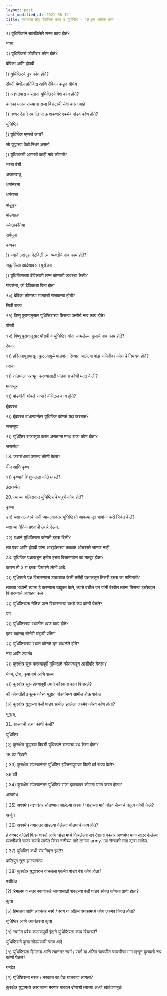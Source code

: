 ```yaml
---
layout: post
last_modified_at: 2021-06-12
title: महाभारत हिंदू पौराणिक कथा व युधिष्ठिर - 40 हून अधिक प्रश्न
---
```


१) युधिष्ठिराने चालविलेले शस्त्र काय होते?

भाला

२) युधिष्ठिरचे जोडीदार कोण होते?

देविका आणि द्रौपदी

)) युधिष्ठिरचे पुत्र कोण होते?

द्रौपदी येथील प्रतिविंद्य आणि देविका कडून यौधेय

 
)) अज्ञातवास करताना युधिष्ठिरचे वेश काय होते?

कनका मत्स्य राज्याचा राजा विराटाची सेवा करत आहे

)) नश्वर देहाने स्वर्गात जाऊ शकणारे एकमेव पांडव कोण होते?

युधिष्ठिर

)) युधिष्ठिर म्हणजे काय?

जो युद्धाच्या वेळी स्थिर असतो

)) युधिष्ठरची आणखी काही नावे कोणती?

भरता वंशी

अजातशत्रु

धर्मानंदना

धर्मराजा

पांडुपुत्र

पांडवग्रहः

ज्येष्ठाकौंतेया

सर्वभूमा

कणका

)) ज्याने लक्षगृहा पेटविली त्या व्यक्तीचे नाव काय होते?

सकुनीच्या आदेशावरून पुरोचना

)) युधिष्टिराच्या देविकाशी लग्न कोणाची व्यवस्था केली?

गोवसेना, जो देविकाचा पिता होता

१०) देविका कोणत्या राज्याची राजकन्या होती?

सिवी राज्य

११) विष्णु पुराणानुसार युधिष्ठिराच्या तिसर्‍या पत्नीचे नाव काय होते?

पौरवी

१२) विष्णू पुराणानुसार पौरावी व युधिष्ठिर यांना जन्मलेल्या मुलाचे नाव काय होते?

देवका

१)) हस्तिनापुरापासून फुटल्यामुळे पांडवांना देण्यात आलेल्या वांझ जमिनीवर कोणाचे नियंत्रण होते?

तक्षका

१)) तांड्याला पराभूत करण्यासाठी पांडवांना कोणी मदत केली?

मायासूरा

१)) पांडवांनी बांधले जाणारे कॅपिटल काय होते?

इंद्रप्रस्थ

१)) इंद्रप्रस्थ बांधल्यानंतर युधिष्ठिर कोणते यज्ञ करतात?

राजसूया

१)) युधिष्ठिर राजासुया करत असताना मगध राजा कोण होता?

जरासंधा

18) जरासंधाचा पराभव कोणी केला?

भीम आणि कृष्ण

१)) कृष्णाने शिशुपालला कोठे मारले?

इंद्रप्रस्थेत

20) त्याच्या बलिदानात युधिष्ठिराचे पाहुणे कोण होते?

कृष्णा

२१) यक्षा तलावाचे पाणी प्यायल्यानंतर युधिष्ठिरने आपल्या मृत भावांना कसे जिवंत केले?

यक्षाच्या नैतिक प्रश्नांची उत्तरे देऊन.

२२) यक्षाने युधिष्ठिरला कोणती इच्छा दिली?

त्या पदव आणि द्रौपदी यांना आद्यवंतांच्या काळात ओळखले जाणार नाही
 
23) युधिष्ठिर यक्षाकडून तृतीय इच्छा विचारण्यास का नाखूष होता?

कारण ती 3 रा इच्छा विचारणे लोभी आहे.

२)) युधिष्ठाने यक्ष विचारण्यास टाळाटाळ केली तरीही यक्षाकडून तिसरी इच्छा का मागितली?

त्याच्या भावांनी त्याला हे करण्यास उद्युक्त केले, त्याचे वडील यम यांनी देखील त्यांना तिसर्‍या इच्छेबद्दल विचारण्याचे आवाहन केले

२)) युधिष्ठिराला नैतिक प्रश्न विचारणार्‍या यक्षचे रूप कोणी घेतले?

यम

२)) युधिष्ठिरच्या रथातील ध्वज काय होते?

इतर ग्रहांसह सोनेरी चंद्राची प्रतिमा

२)) युधिष्ठिराच्या रथात कोणते ड्रम बांधलेले होते?

नंदा आणि उपानंद

२)) कुरुक्षेत्र सुरू करण्यापूर्वी युधिष्ठाने कोणाकडून आशीर्वाद घेतला?

भीष्म, द्रोण, कृपाचार्य आणि शल्या

२)) कुरुक्षेत्र सुरू होण्यापूर्वी त्याने कौरवांना काय विचारले?

की कोणतीही इच्छुक कौरव युद्धात पांडवांमध्ये सामील होऊ शकेल

)०) कुरुक्षेत्र युद्धाच्या वेळी पांडव सामील झालेला एकमेव कौरव कोण होता?

युयुत्सु

31) शाल्याची हत्या कोणी केली?

युधिष्ठिर

)२) कुरुक्षेत्र युद्धाच्या दिवशी युधिष्ठाने शल्याचा वध केला होता?

18 व्या दिवशी

) 33) कुरुक्षेत्र संपल्यानंतर युधिष्ठिर हस्तिनापुरावर किती वर्ष राज्य केले?

36 वर्षे

) 34) कुरुक्षेत्र संपल्यानंतर युधिष्ठिर राजा झाल्यावर कोणता यगम करत होता?

अश्वमेध

) 35) अश्वमेध यज्ञानंतर सोडण्यात आलेल्या अश्वा / घोडाच्या मागे पांडव सैन्याचे नेतृत्व कोणी केले?

अर्जुन

) 36) अश्वमेध यगानंतर सोडल्या गेलेल्या घोड्याचे काय होते?

हे वर्षभर कोठेही फिरू शकते आणि घोडा मध्ये फिरलेल्या सर्व देशांना एकतर अश्वमेध यागा सादर केलेल्या व्यक्तीकडे सादर करावे लागेल किंवा नळीच्या मागे लागणा army्या सैन्याशी लढा द्यावा लागेल.

) 37) युधिष्ठिर कधी सेवानिवृत्त झाले?

कलियुग सुरू झाल्यानंतर

) 38) कुरुक्षेत्र युद्धावरुन वाचलेला एकमेव पांडव वंश कोण होता?

परीक्षित

)?) हिमालय व नंतर स्वार्गाकडे जाण्यासाठी शेवटच्या वेळी पांडव सोबत कोणता प्राणी होता?

कुत्रा

)०) हिमालय आणि त्यानंतर स्वर्ग / स्वर्ग या अंतिम पथकामध्ये कोण एकमेव जिवंत होता?

युधिष्ठिर आणि त्यानंतरचा कुत्रा

)१) स्वर्गात प्रवेश करण्यापूर्वी इंद्राने युधिष्ठिरला काय विचारले?

युधिष्ठिराने कुत्रा सोडण्याची गरज आहे

)१) युधिष्ठिरला हिमालय आणि त्यानंतर स्वर्ग / स्वर्ग या अंतिम चाचणीत चाचणीचा भाग म्हणून कुत्र्याचे रूप कोणी घेतले?

यमदेव

)२) युधिष्ठिरांना नरक / नरकात का वेळ घालवावा लागला?

कुरुक्षेत्र युद्धामध्ये अस्वाथामा मरणार याबद्दल द्रोणाशी त्याच्या अर्ध्या खोटेपणामुळे
